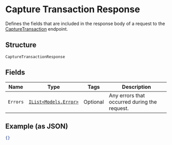 
# Capture Transaction Response

Defines the fields that are included in the response body of
a request to the [CaptureTransaction](/doc/api/transactions.md#capture-transaction) endpoint.

## Structure

`CaptureTransactionResponse`

## Fields

| Name | Type | Tags | Description |
|  --- | --- | --- | --- |
| `Errors` | [`IList<Models.Error>`](/doc/models/error.md) | Optional | Any errors that occurred during the request. |

## Example (as JSON)

```json
{}
```

